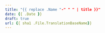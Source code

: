 ```yaml
---
title: "{{ replace .Name "-" " " | title }}"
date: {{ .Date }}
draft: true
url: {{ sha1 .File.TranslationBaseName}}
---
```



